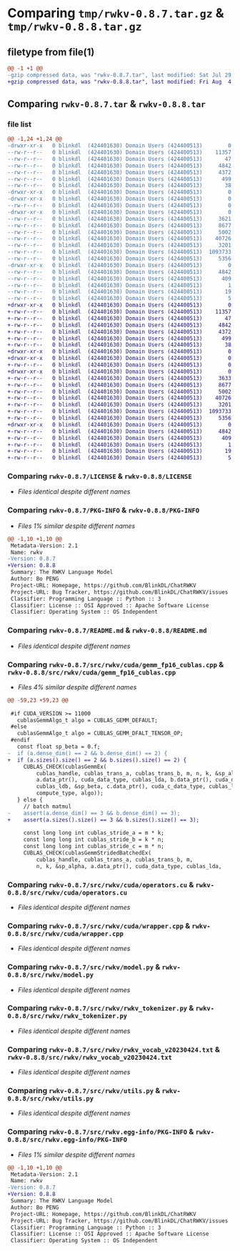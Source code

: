 # Comparing `tmp/rwkv-0.8.7.tar.gz` & `tmp/rwkv-0.8.8.tar.gz`

## filetype from file(1)

```diff
@@ -1 +1 @@
-gzip compressed data, was "rwkv-0.8.7.tar", last modified: Sat Jul 29 09:30:59 2023, max compression
+gzip compressed data, was "rwkv-0.8.8.tar", last modified: Fri Aug  4 03:30:22 2023, max compression
```

## Comparing `rwkv-0.8.7.tar` & `rwkv-0.8.8.tar`

### file list

```diff
@@ -1,24 +1,24 @@
-drwxr-xr-x   0 blinkdl  (424401630) Domain Users (424400513)        0 2023-07-29 09:30:59.000000 rwkv-0.8.7/
--rw-r--r--   0 blinkdl  (424401630) Domain Users (424400513)    11357 2023-03-01 07:25:16.000000 rwkv-0.8.7/LICENSE
--rw-r--r--   0 blinkdl  (424401630) Domain Users (424400513)       47 2023-05-19 16:15:03.000000 rwkv-0.8.7/MANIFEST.in
--rw-r--r--   0 blinkdl  (424401630) Domain Users (424400513)     4842 2023-07-29 09:30:59.000000 rwkv-0.8.7/PKG-INFO
--rw-r--r--   0 blinkdl  (424401630) Domain Users (424400513)     4372 2023-06-26 03:17:49.000000 rwkv-0.8.7/README.md
--rw-r--r--   0 blinkdl  (424401630) Domain Users (424400513)      499 2023-07-29 09:26:39.000000 rwkv-0.8.7/pyproject.toml
--rw-r--r--   0 blinkdl  (424401630) Domain Users (424400513)       38 2023-07-29 09:30:59.000000 rwkv-0.8.7/setup.cfg
-drwxr-xr-x   0 blinkdl  (424401630) Domain Users (424400513)        0 2023-07-29 09:30:58.000000 rwkv-0.8.7/src/
-drwxr-xr-x   0 blinkdl  (424401630) Domain Users (424400513)        0 2023-07-29 09:30:58.000000 rwkv-0.8.7/src/rwkv/
--rw-r--r--   0 blinkdl  (424401630) Domain Users (424400513)        0 2023-02-28 12:56:58.000000 rwkv-0.8.7/src/rwkv/__init__.py
-drwxr-xr-x   0 blinkdl  (424401630) Domain Users (424400513)        0 2023-07-29 09:30:59.000000 rwkv-0.8.7/src/rwkv/cuda/
--rw-r--r--   0 blinkdl  (424401630) Domain Users (424400513)     3621 2023-07-29 09:25:30.000000 rwkv-0.8.7/src/rwkv/cuda/gemm_fp16_cublas.cpp
--rw-r--r--   0 blinkdl  (424401630) Domain Users (424400513)     8677 2023-04-27 19:18:02.000000 rwkv-0.8.7/src/rwkv/cuda/operators.cu
--rw-r--r--   0 blinkdl  (424401630) Domain Users (424400513)     5002 2023-07-29 09:25:30.000000 rwkv-0.8.7/src/rwkv/cuda/wrapper.cpp
--rw-r--r--   0 blinkdl  (424401630) Domain Users (424400513)    40726 2023-07-29 09:29:04.000000 rwkv-0.8.7/src/rwkv/model.py
--rw-r--r--   0 blinkdl  (424401630) Domain Users (424400513)     3201 2023-06-10 18:48:52.000000 rwkv-0.8.7/src/rwkv/rwkv_tokenizer.py
--rw-r--r--   0 blinkdl  (424401630) Domain Users (424400513)  1093733 2023-05-18 04:00:58.000000 rwkv-0.8.7/src/rwkv/rwkv_vocab_v20230424.txt
--rw-r--r--   0 blinkdl  (424401630) Domain Users (424400513)     5356 2023-06-26 03:07:02.000000 rwkv-0.8.7/src/rwkv/utils.py
-drwxr-xr-x   0 blinkdl  (424401630) Domain Users (424400513)        0 2023-07-29 09:30:59.000000 rwkv-0.8.7/src/rwkv.egg-info/
--rw-r--r--   0 blinkdl  (424401630) Domain Users (424400513)     4842 2023-07-29 09:30:58.000000 rwkv-0.8.7/src/rwkv.egg-info/PKG-INFO
--rw-r--r--   0 blinkdl  (424401630) Domain Users (424400513)      409 2023-07-29 09:30:58.000000 rwkv-0.8.7/src/rwkv.egg-info/SOURCES.txt
--rw-r--r--   0 blinkdl  (424401630) Domain Users (424400513)        1 2023-07-29 09:30:58.000000 rwkv-0.8.7/src/rwkv.egg-info/dependency_links.txt
--rw-r--r--   0 blinkdl  (424401630) Domain Users (424400513)       19 2023-07-29 09:30:58.000000 rwkv-0.8.7/src/rwkv.egg-info/requires.txt
--rw-r--r--   0 blinkdl  (424401630) Domain Users (424400513)        5 2023-07-29 09:30:58.000000 rwkv-0.8.7/src/rwkv.egg-info/top_level.txt
+drwxr-xr-x   0 blinkdl  (424401630) Domain Users (424400513)        0 2023-08-04 03:30:22.000000 rwkv-0.8.8/
+-rw-r--r--   0 blinkdl  (424401630) Domain Users (424400513)    11357 2023-03-01 07:25:16.000000 rwkv-0.8.8/LICENSE
+-rw-r--r--   0 blinkdl  (424401630) Domain Users (424400513)       47 2023-05-19 16:15:03.000000 rwkv-0.8.8/MANIFEST.in
+-rw-r--r--   0 blinkdl  (424401630) Domain Users (424400513)     4842 2023-08-04 03:30:22.000000 rwkv-0.8.8/PKG-INFO
+-rw-r--r--   0 blinkdl  (424401630) Domain Users (424400513)     4372 2023-06-26 03:17:49.000000 rwkv-0.8.8/README.md
+-rw-r--r--   0 blinkdl  (424401630) Domain Users (424400513)      499 2023-08-04 03:29:43.000000 rwkv-0.8.8/pyproject.toml
+-rw-r--r--   0 blinkdl  (424401630) Domain Users (424400513)       38 2023-08-04 03:30:22.000000 rwkv-0.8.8/setup.cfg
+drwxr-xr-x   0 blinkdl  (424401630) Domain Users (424400513)        0 2023-08-04 03:30:22.000000 rwkv-0.8.8/src/
+drwxr-xr-x   0 blinkdl  (424401630) Domain Users (424400513)        0 2023-08-04 03:30:22.000000 rwkv-0.8.8/src/rwkv/
+-rw-r--r--   0 blinkdl  (424401630) Domain Users (424400513)        0 2023-02-28 12:56:58.000000 rwkv-0.8.8/src/rwkv/__init__.py
+drwxr-xr-x   0 blinkdl  (424401630) Domain Users (424400513)        0 2023-08-04 03:30:22.000000 rwkv-0.8.8/src/rwkv/cuda/
+-rw-r--r--   0 blinkdl  (424401630) Domain Users (424400513)     3633 2023-08-04 03:28:50.000000 rwkv-0.8.8/src/rwkv/cuda/gemm_fp16_cublas.cpp
+-rw-r--r--   0 blinkdl  (424401630) Domain Users (424400513)     8677 2023-04-27 19:18:02.000000 rwkv-0.8.8/src/rwkv/cuda/operators.cu
+-rw-r--r--   0 blinkdl  (424401630) Domain Users (424400513)     5002 2023-07-29 09:25:30.000000 rwkv-0.8.8/src/rwkv/cuda/wrapper.cpp
+-rw-r--r--   0 blinkdl  (424401630) Domain Users (424400513)    40726 2023-07-29 09:29:04.000000 rwkv-0.8.8/src/rwkv/model.py
+-rw-r--r--   0 blinkdl  (424401630) Domain Users (424400513)     3201 2023-06-10 18:48:52.000000 rwkv-0.8.8/src/rwkv/rwkv_tokenizer.py
+-rw-r--r--   0 blinkdl  (424401630) Domain Users (424400513)  1093733 2023-05-18 04:00:58.000000 rwkv-0.8.8/src/rwkv/rwkv_vocab_v20230424.txt
+-rw-r--r--   0 blinkdl  (424401630) Domain Users (424400513)     5356 2023-06-26 03:07:02.000000 rwkv-0.8.8/src/rwkv/utils.py
+drwxr-xr-x   0 blinkdl  (424401630) Domain Users (424400513)        0 2023-08-04 03:30:22.000000 rwkv-0.8.8/src/rwkv.egg-info/
+-rw-r--r--   0 blinkdl  (424401630) Domain Users (424400513)     4842 2023-08-04 03:30:22.000000 rwkv-0.8.8/src/rwkv.egg-info/PKG-INFO
+-rw-r--r--   0 blinkdl  (424401630) Domain Users (424400513)      409 2023-08-04 03:30:22.000000 rwkv-0.8.8/src/rwkv.egg-info/SOURCES.txt
+-rw-r--r--   0 blinkdl  (424401630) Domain Users (424400513)        1 2023-08-04 03:30:22.000000 rwkv-0.8.8/src/rwkv.egg-info/dependency_links.txt
+-rw-r--r--   0 blinkdl  (424401630) Domain Users (424400513)       19 2023-08-04 03:30:22.000000 rwkv-0.8.8/src/rwkv.egg-info/requires.txt
+-rw-r--r--   0 blinkdl  (424401630) Domain Users (424400513)        5 2023-08-04 03:30:22.000000 rwkv-0.8.8/src/rwkv.egg-info/top_level.txt
```

### Comparing `rwkv-0.8.7/LICENSE` & `rwkv-0.8.8/LICENSE`

 * *Files identical despite different names*

### Comparing `rwkv-0.8.7/PKG-INFO` & `rwkv-0.8.8/PKG-INFO`

 * *Files 1% similar despite different names*

```diff
@@ -1,10 +1,10 @@
 Metadata-Version: 2.1
 Name: rwkv
-Version: 0.8.7
+Version: 0.8.8
 Summary: The RWKV Language Model
 Author: Bo PENG
 Project-URL: Homepage, https://github.com/BlinkDL/ChatRWKV
 Project-URL: Bug Tracker, https://github.com/BlinkDL/ChatRWKV/issues
 Classifier: Programming Language :: Python :: 3
 Classifier: License :: OSI Approved :: Apache Software License
 Classifier: Operating System :: OS Independent
```

### Comparing `rwkv-0.8.7/README.md` & `rwkv-0.8.8/README.md`

 * *Files identical despite different names*

### Comparing `rwkv-0.8.7/src/rwkv/cuda/gemm_fp16_cublas.cpp` & `rwkv-0.8.8/src/rwkv/cuda/gemm_fp16_cublas.cpp`

 * *Files 4% similar despite different names*

```diff
@@ -59,23 +59,23 @@
 
 #if CUDA_VERSION >= 11000
   cublasGemmAlgo_t algo = CUBLAS_GEMM_DEFAULT;
 #else
   cublasGemmAlgo_t algo = CUBLAS_GEMM_DFALT_TENSOR_OP;
 #endif
   const float sp_beta = 0.f;
-  if (a.dense_dim() == 2 && b.dense_dim() == 2) {
+  if (a.sizes().size() == 2 && b.sizes().size() == 2) {
     CUBLAS_CHECK(cublasGemmEx(
         cublas_handle, cublas_trans_a, cublas_trans_b, m, n, k, &sp_alpha,
         a.data_ptr(), cuda_data_type, cublas_lda, b.data_ptr(), cuda_data_type,
         cublas_ldb, &sp_beta, c.data_ptr(), cuda_c_data_type, cublas_ldc,
         compute_type, algo));
   } else {
     // batch matmul
-    assert(a.dense_dim() == 3 && b.dense_dim() == 3);
+    assert(a.sizes().size() == 3 && b.sizes().size() == 3);
 
     const long long int cublas_stride_a = m * k;
     const long long int cublas_stride_b = k * n;
     const long long int cublas_stride_c = m * n;
     CUBLAS_CHECK(cublasGemmStridedBatchedEx(
         cublas_handle, cublas_trans_a, cublas_trans_b, m,
         n, k, &sp_alpha, a.data_ptr(), cuda_data_type, cublas_lda,
```

### Comparing `rwkv-0.8.7/src/rwkv/cuda/operators.cu` & `rwkv-0.8.8/src/rwkv/cuda/operators.cu`

 * *Files identical despite different names*

### Comparing `rwkv-0.8.7/src/rwkv/cuda/wrapper.cpp` & `rwkv-0.8.8/src/rwkv/cuda/wrapper.cpp`

 * *Files identical despite different names*

### Comparing `rwkv-0.8.7/src/rwkv/model.py` & `rwkv-0.8.8/src/rwkv/model.py`

 * *Files identical despite different names*

### Comparing `rwkv-0.8.7/src/rwkv/rwkv_tokenizer.py` & `rwkv-0.8.8/src/rwkv/rwkv_tokenizer.py`

 * *Files identical despite different names*

### Comparing `rwkv-0.8.7/src/rwkv/rwkv_vocab_v20230424.txt` & `rwkv-0.8.8/src/rwkv/rwkv_vocab_v20230424.txt`

 * *Files identical despite different names*

### Comparing `rwkv-0.8.7/src/rwkv/utils.py` & `rwkv-0.8.8/src/rwkv/utils.py`

 * *Files identical despite different names*

### Comparing `rwkv-0.8.7/src/rwkv.egg-info/PKG-INFO` & `rwkv-0.8.8/src/rwkv.egg-info/PKG-INFO`

 * *Files 1% similar despite different names*

```diff
@@ -1,10 +1,10 @@
 Metadata-Version: 2.1
 Name: rwkv
-Version: 0.8.7
+Version: 0.8.8
 Summary: The RWKV Language Model
 Author: Bo PENG
 Project-URL: Homepage, https://github.com/BlinkDL/ChatRWKV
 Project-URL: Bug Tracker, https://github.com/BlinkDL/ChatRWKV/issues
 Classifier: Programming Language :: Python :: 3
 Classifier: License :: OSI Approved :: Apache Software License
 Classifier: Operating System :: OS Independent
```

